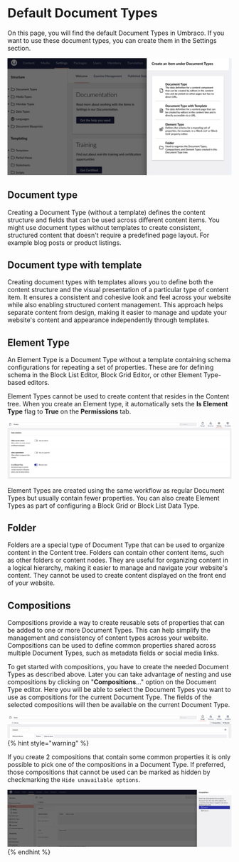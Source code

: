 # Default Document Types

On this page, you will find the default Document Types in Umbraco. If you want to use these document types, you can create them in the Settings section.

![Create Document Type](/14/umbraco-cms/fundamentals/data/images/CreateDoctype.png)

## Document type

Creating a Document Type (without a template) defines the content structure and fields that can be used across different content items. You might use document types without templates to create consistent, structured content that doesn't require a predefined page layout. For example blog posts or product listings.

## Document type with template

Creating document types with templates allows you to define both the content structure and the visual presentation of a particular type of content item. It ensures a consistent and cohesive look and feel across your website while also enabling structured content management. This approach helps separate content from design, making it easier to manage and update your website's content and appearance independently through templates.

## Element Type

An Element Type is a Document Type without a template containing schema configurations for repeating a set of properties. These are for defining schema in the Block List Editor, Block Grid Editor, or other Element Type-based editors.

Element Types cannot be used to create content that resides in the Content tree. When you create an Element type, it automatically sets the **Is Element Type** flag to **True** on the **Permissions** tab.

![Element type](/14/umbraco-cms/fundamentals/data/images/element-type.png)

Element Types are created using the same workflow as regular Document Types but usually contain fewer properties. You can also create Element Types as part of configuring a Block Grid or Block List Data Type.

## Folder

Folders are a special type of Document Type that can be used to organize content in the Content tree. Folders can contain other content items, such as other folders or content nodes. They are useful for organizing content in a logical hierarchy, making it easier to manage and navigate your website's content. They cannot be used to create content displayed on the front end of your website.

## Compositions

Compositions provide a way to create reusable sets of properties that can be added to one or more Document Types. This can help simplify the management and consistency of content types across your website. Compositions can be used to define common properties shared across multiple Document Types, such as metadata fields or social media links.

To get started with compositions, you have to create the needed Document Types as described above. Later you can take advantage of nesting and use compositions by clicking on "**Compositions**..." option on the Document Type editor. Here you will be able to select the Document Types you want to use as compositions for the current Document Type. The fields of the selected compositions will then be available on the current Document Type.

![Create group](/14/umbraco-cms/fundamentals/data/images/createGroup_new.png)
{% hint style="warning" %}

If you create 2 compositions that contain some common properties it is only possible to pick one of the compositions in a Document Type. If preferred, those compositions that cannot be used can be marked as hidden by checkmarking the `Hide unavailable options`.

![Composition](/14/umbraco-cms/fundamentals/data/images/composition.png)
{% endhint %}
